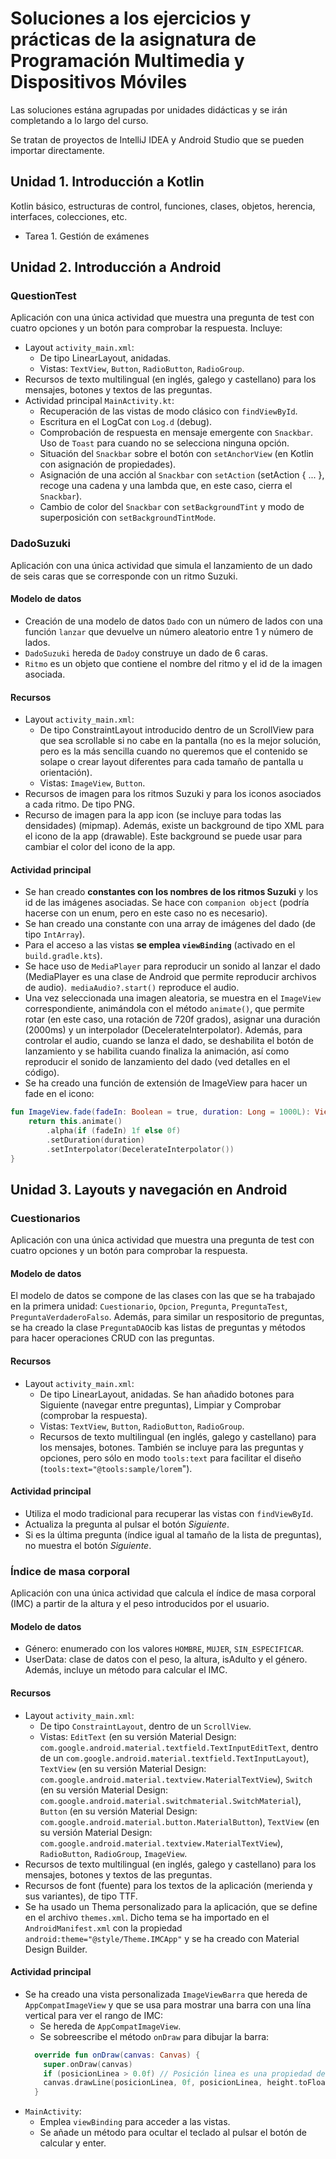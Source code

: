 # Soluciones a los ejercicios y prácticas de la asignatura de Programación Multimedia y Dispositivos Móviles
 
Las soluciones estána agrupadas por unidades didácticas y se irán completando a lo largo del curso.

Se tratan de proyectos de IntelliJ IDEA y Android Studio que se pueden importar directamente.

## Unidad 1. Introducción a Kotlin

Kotlin básico, estructuras de control, funciones, clases, objetos, herencia, interfaces, colecciones, etc.

- Tarea 1. Gestión de exámenes

## Unidad 2. Introducción a Android

### QuestionTest

Aplicación con una única actividad que muestra una pregunta de test con cuatro opciones y un botón para comprobar la respuesta.
Incluye:
- Layout `activity_main.xml`:
  - De tipo LinearLayout, anidadas.
  - Vistas: `TextView`, `Button`, `RadioButton`, `RadioGroup`.
- Recursos de texto multilingual (en inglés, galego y castellano) para los mensajes, botones y textos de las preguntas.
- Actividad principal `MainActivity.kt`:
  - Recuperación de las vistas de modo clásico con `findViewById`.
  - Escritura en el LogCat con `Log.d` (debug).
  - Comprobación de respuesta en mensaje emergente con `Snackbar`. Uso de `Toast` para cuando no se selecciona ninguna opción.
  - Situación del `Snackbar` sobre el botón con `setAnchorView` (en Kotlin con asignación de propiedades).
  - Asignación de una acción al `Snackbar` con `setAction` (setAction { ... }, recoge una cadena y una lambda que, en este caso, cierra el `Snackbar`).
  - Cambio de color del `Snackbar` con `setBackgroundTint` y modo de superposición con `setBackgroundTintMode`.

### DadoSuzuki

Aplicación con una única actividad que simula el lanzamiento de un dado de seis caras que se corresponde con un ritmo Suzuki.

#### Modelo de datos

- Creación de una modelo de datos `Dado` con un número de lados con una función `lanzar` que devuelve un número aleatorio entre 1 y número de lados.
- `DadoSuzuki` hereda de `Dado`y construye un dado de 6 caras.
- `Ritmo` es un objeto que contiene el nombre del ritmo y el id de la imagen asociada.

#### Recursos

- Layout `activity_main.xml`:
  - De tipo ConstraintLayout introducido dentro de un ScrollView para que sea scrollable si no cabe en la pantalla (no es la mejor solución, pero es la más sencilla cuando no queremos que el contenido se solape o crear layout diferentes para cada tamaño de pantalla u orientación).
  - Vistas: `ImageView`, `Button`.
- Recursos de imagen para los ritmos Suzuki y para los iconos asociados a cada ritmo. De tipo PNG.
- Recurso de imagen para la app icon (se incluye para todas las densidades) (mipmap). Además, existe un background de tipo XML para el icono de la app (drawable). Este background se puede usar para cambiar el color del icono de la app.

#### Actividad principal

- Se han creado **constantes con los nombres de los ritmos Suzuki** y los id de las imágenes asociadas. Se hace con `companion object` (podría hacerse con un enum, pero en este caso no es necesario).
- Se han creado una constante con una array de imágenes del dado (de tipo `IntArray`).
- Para el acceso a las vistas **se emplea `viewBinding`** (activado en el `build.gradle.kts`).
- Se hace uso de `MediaPlayer` para reproducir un sonido al lanzar el dado (MediaPlayer es una clase de Android que permite reproducir archivos de audio).` mediaAudio?.start()` reproduce el audio.
- Una vez seleccionada una imagen aleatoria, se muestra en el `ImageView` correspondiente, animándola con el método `animate()`, que permite rotar (en este caso, una rotación de 720f grados), asignar una duración (2000ms) y un interpolador (DecelerateInterpolator). Además, para controlar el audio, cuando se lanza el dado, se deshabilita el botón de lanzamiento y se habilita cuando finaliza la animación, así como reproducir el sonido de lanzamiento del dado (ved detalles en el código).
- Se ha creado una función de extensión de ImageView para hacer un fade en el icono:

```kotlin
fun ImageView.fade(fadeIn: Boolean = true, duration: Long = 1000L): ViewPropertyAnimator {
    return this.animate()
        .alpha(if (fadeIn) 1f else 0f)
        .setDuration(duration)
        .setInterpolator(DecelerateInterpolator())
}
```

## Unidad 3. Layouts y navegación en Android

### Cuestionarios

Aplicación con una única actividad que muestra una pregunta de test con cuatro opciones y un botón para comprobar la respuesta.

#### Modelo de datos

El modelo de datos se compone de las clases con las que se ha trabajado en la primera unidad: `Cuestionario`, `Opcion`, `Pregunta`, `PreguntaTest`, `PreguntaVerdaderoFalso`. Además, para similar un respositorio de preguntas, se ha creado la clase `PreguntaDAO`cib kas listas de preguntas y métodos para hacer operaciones CRUD con las preguntas.

#### Recursos

- Layout `activity_main.xml`:
  - De tipo LinearLayout, anidadas. Se han añadido botones para Siguiente (navegar entre preguntas), Limpiar y Comprobar (comprobar la respuesta).
  - Vistas: `TextView`, `Button`, `RadioButton`, `RadioGroup`.
  - Recursos de texto multilingual (en inglés, galego y castellano) para los mensajes, botones. También se incluye para las preguntas y opciones, pero sólo en modo `tools:text` para facilitar el diseño (`tools:text="@tools:sample/lorem`").

#### Actividad principal

- Utiliza el modo tradicional para recuperar las vistas con `findViewById`.
- Actualiza la pregunta al pulsar el botón _Siguiente_.
- Si es la última pregunta (índice igual al tamaño de la lista de preguntas), no muestra el botón _Siguiente_.

### Índice de masa corporal

Aplicación con una única actividad que calcula el índice de masa corporal (IMC) a partir de la altura y el peso introducidos por el usuario.

#### Modelo de datos

- Género: enumerado con los valores `HOMBRE`, `MUJER`, `SIN_ESPECIFICAR`.
- UserData: clase de datos con el peso, la altura, isAdulto y el género. Además, incluye un método para calcular el IMC.

#### Recursos

- Layout `activity_main.xml`:
  - De tipo `ConstraintLayout`, dentro de un `ScrollView`.
  - Vistas: `EditText` (en su versión Material Design: `com.google.android.material.textfield.TextInputEditText`, dentro de un `com.google.android.material.textfield.TextInputLayout`), `TextView` (en su versión Material Design: `com.google.android.material.textview.MaterialTextView`), `Switch` (en su versión Material Design: `com.google.android.material.switchmaterial.SwitchMaterial`), `Button` (en su versión Material Design: `com.google.android.material.button.MaterialButton`), `TextView` (en su versión Material Design: `com.google.android.material.textview.MaterialTextView`), `RadioButton`, `RadioGroup`, `ImageView`.
- Recursos de texto multilingual (en inglés, galego y castellano) para los mensajes, botones y textos de las preguntas.
- Recursos de font (fuente) para los textos de la aplicación (merienda y sus variantes), de tipo TTF.
- Se ha usado un Thema personalizado para la aplicación, que se define en el archivo `themes.xml`. Dicho tema se ha importado en el `AndroidManifest.xml` con la propiedad `android:theme="@style/Theme.IMCApp"` y se ha creado con Material Design Builder.

#### Actividad principal

- Se ha creado una vista personalizada `ImageViewBarra` que hereda de `AppCompatImageView` y que se usa para mostrar una barra con una lína vertical para ver el rango de IMC:
  - Se hereda de `AppCompatImageView`.
  - Se sobreescribe el método `onDraw` para dibujar la barra:
  ```kotlin
    override fun onDraw(canvas: Canvas) {
      super.onDraw(canvas)
      if (posicionLinea > 0.0f) // Posición linea es una propiedad de la clase
      canvas.drawLine(posicionLinea, 0f, posicionLinea, height.toFloat(), paint)
    }
    ```
- `MainActivity`:
  - Emplea `viewBinding` para acceder a las vistas.
  - Se añade un método para ocultar el teclado al pulsar el botón de calcular y enter.